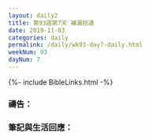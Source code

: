 ```yaml
---
layout: daily2
title: 第93週第7天 補漏拾遺
date: 2019-11-03
categories: daily
permalink: /daily/wk93-day7-daily.html
weekNum: 93
dayNum: 7
---
```


{%- include BibleLinks.html -%}

### 禱告：

### 筆記與生活回應：

